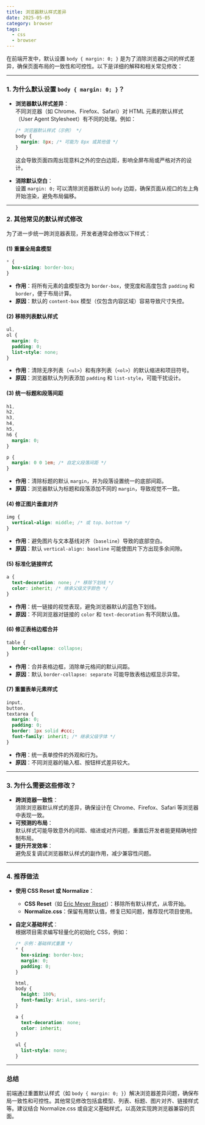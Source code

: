 ```yaml
---
title: 浏览器默认样式差异
date: 2025-05-05
category: browser
tags:
  - css
  - browser
---
```


在前端开发中，默认设置 `body { margin: 0; }` 是为了消除浏览器之间的样式差异，确保页面布局的一致性和可控性。以下是详细的解释和相关常见修改：

---

### **1. 为什么默认设置 `body { margin: 0; }`？**

- **浏览器默认样式差异**：  
  不同浏览器（如 Chrome、Firefox、Safari）对 HTML 元素的默认样式（User Agent Stylesheet）有不同的处理。例如：

  ```css
  /* 浏览器默认样式（示例） */
  body {
    margin: 8px; /* 可能为 8px 或其他值 */
  }
  ```

  这会导致页面四周出现意料之外的空白边距，影响全屏布局或严格对齐的设计。

- **消除默认空白**：  
  设置 `margin: 0;` 可以清除浏览器默认的 `body` 边距，确保页面从视口的左上角开始渲染，避免布局偏移。

---

### **2. 其他常见的默认样式修改**

为了进一步统一跨浏览器表现，开发者通常会修改以下样式：

#### **(1) 重置全局盒模型**

```css
* {
  box-sizing: border-box;
}
```

- **作用**：将所有元素的盒模型改为 `border-box`，使宽度和高度包含 `padding` 和 `border`，便于布局计算。
- **原因**：默认的 `content-box` 模型（仅包含内容区域）容易导致尺寸失控。

#### **(2) 移除列表默认样式**

```css
ul,
ol {
  margin: 0;
  padding: 0;
  list-style: none;
}
```

- **作用**：清除无序列表（`<ul>`）和有序列表（`<ol>`）的默认缩进和项目符号。
- **原因**：浏览器默认为列表添加 `padding` 和 `list-style`，可能干扰设计。

#### **(3) 统一标题和段落间距**

```css
h1,
h2,
h3,
h4,
h5,
h6 {
  margin: 0;
}

p {
  margin: 0 0 1em; /* 自定义段落间距 */
}
```

- **作用**：清除标题的默认 `margin`，并为段落设置统一的底部间距。
- **原因**：浏览器默认为标题和段落添加不同的 `margin`，导致视觉不一致。

#### **(4) 修正图片垂直对齐**

```css
img {
  vertical-align: middle; /* 或 top、bottom */
}
```

- **作用**：避免图片与文本基线对齐（`baseline`）导致的底部空白。
- **原因**：默认 `vertical-align: baseline` 可能使图片下方出现多余间隙。

#### **(5) 标准化链接样式**

```css
a {
  text-decoration: none; /* 移除下划线 */
  color: inherit; /* 继承父级文字颜色 */
}
```

- **作用**：统一链接的视觉表现，避免浏览器默认的蓝色下划线。
- **原因**：不同浏览器对链接的 `color` 和 `text-decoration` 有不同默认值。

#### **(6) 修正表格边框合并**

```css
table {
  border-collapse: collapse;
}
```

- **作用**：合并表格边框，消除单元格间的默认间距。
- **原因**：默认 `border-collapse: separate` 可能导致表格边框显示异常。

#### **(7) 重置表单元素样式**

```css
input,
button,
textarea {
  margin: 0;
  padding: 0;
  border: 1px solid #ccc;
  font-family: inherit; /* 继承父级字体 */
}
```

- **作用**：统一表单控件的外观和行为。
- **原因**：不同浏览器的输入框、按钮样式差异较大。

---

### **3. 为什么需要这些修改？**

- **跨浏览器一致性**：  
  消除浏览器默认样式的差异，确保设计在 Chrome、Firefox、Safari 等浏览器中表现一致。
- **可预测的布局**：  
  默认样式可能导致意外的间距、缩进或对齐问题，重置后开发者能更精确地控制布局。
- **提升开发效率**：  
  避免反复调试浏览器默认样式的副作用，减少兼容性问题。

---

### **4. 推荐做法**

- **使用 CSS Reset 或 Normalize**：
  - **CSS Reset**（如 [Eric Meyer Reset](https://meyerweb.com/eric/tools/css/reset/)）：移除所有默认样式，从零开始。
  - **Normalize.css**：保留有用默认值，修复已知问题，推荐现代项目使用。
- **自定义基础样式**：  
  根据项目需求编写轻量化的初始化 CSS，例如：

  ```css
  /* 示例：基础样式重置 */
  * {
    box-sizing: border-box;
    margin: 0;
    padding: 0;
  }

  html,
  body {
    height: 100%;
    font-family: Arial, sans-serif;
  }

  a {
    text-decoration: none;
    color: inherit;
  }

  ul {
    list-style: none;
  }
  ```

---

### **总结**

前端通过重置默认样式（如 `body { margin: 0; }`）解决浏览器差异问题，确保布局一致性和可控性。其他常见修改包括盒模型、列表、标题、图片对齐、链接样式等。建议结合 Normalize.css 或自定义基础样式，以高效实现跨浏览器兼容的页面。
